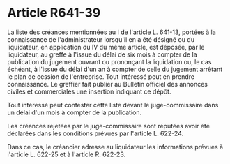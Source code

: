 # Article R641-39

La liste des créances mentionnées au I de l'article L. 641-13, portées à la connaissance de l'administrateur lorsqu'il en a été désigné ou du liquidateur, en application du IV du même article, est déposée, par le liquidateur, au greffe à l'issue du délai de six mois à compter de la publication du jugement ouvrant ou prononçant la liquidation ou, le cas échéant, à l'issue du délai d'un an à compter de celle du jugement arrêtant le plan de cession de l'entreprise. Tout intéressé peut en prendre connaissance. Le greffier fait publier au Bulletin officiel des annonces civiles et commerciales une insertion indiquant ce dépôt.

Tout intéressé peut contester cette liste devant le juge-commissaire dans un délai d'un mois à compter de la publication.

Les créances rejetées par le juge-commissaire sont réputées avoir été déclarées dans les conditions prévues par l'article L. 622-24.

Dans ce cas, le créancier adresse au liquidateur les informations prévues à l'article L. 622-25 et à l'article R. 622-23.
